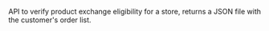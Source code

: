 API to verify product exchange eligibility for a store, returns a JSON file with the customer's order list.
